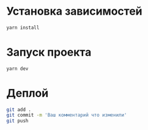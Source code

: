 # Установка зависимостей
```bash
yarn install
```
# Запуск проекта
```bash
yarn dev
```
# Деплой
<!-- Деплой берет все что находится в ветке master -->
```bash
git add .
git commit -m 'Ваш комментарий что изменили'
git push
```

